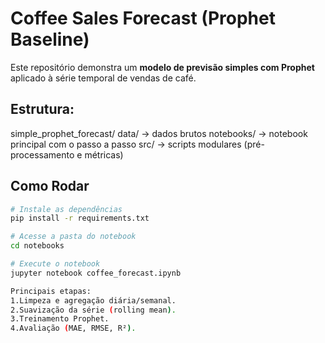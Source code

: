 #  Coffee Sales Forecast (Prophet Baseline)

Este repositório demonstra um **modelo de previsão simples com Prophet** aplicado à série temporal de vendas de café.

## Estrutura:
simple_prophet_forecast/
    data/         -> dados brutos
    notebooks/    -> notebook principal com o passo a passo
    src/          -> scripts modulares (pré-processamento e métricas)














##  Como Rodar

```bash
# Instale as dependências
pip install -r requirements.txt

# Acesse a pasta do notebook
cd notebooks

# Execute o notebook
jupyter notebook coffee_forecast.ipynb

Principais etapas:
1.Limpeza e agregação diária/semanal.
2.Suavização da série (rolling mean).
3.Treinamento Prophet.
4.Avaliação (MAE, RMSE, R²).
